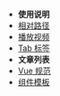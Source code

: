 * **使用说明**
* [相对路径](使用说明/相对路径.md)
* [播放视频](使用说明/播放视频.md)
* [Tab 标签](使用说明/标签页.md)
* **文章列表**
* [Vue 规范](Vue-规范.md)
* [组件模板](组件模板.md)
